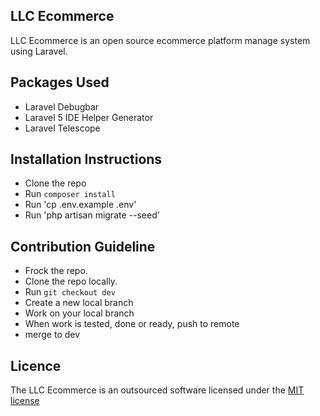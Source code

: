 ## LLC Ecommerce

LLC Ecommerce is an open source ecommerce platform manage system using Laravel.

## Packages Used

- Laravel Debugbar
- Laravel 5 IDE Helper Generator
- Laravel Telescope


## Installation Instructions

- Clone the repo
- Run `composer install`
- Run 'cp .env.example .env'
- Run 'php artisan migrate --seed'

## Contribution  Guideline
- Frock the repo.
- Clone the repo locally.
- Run `git checkout dev`
- Create a new local branch
- Work on your local branch
- When work is tested, done or ready, push to remote
- merge to dev

## Licence

The LLC Ecommerce is an outsourced software  licensed under the [MIT license](https://opensource.org/licence/MIT)

